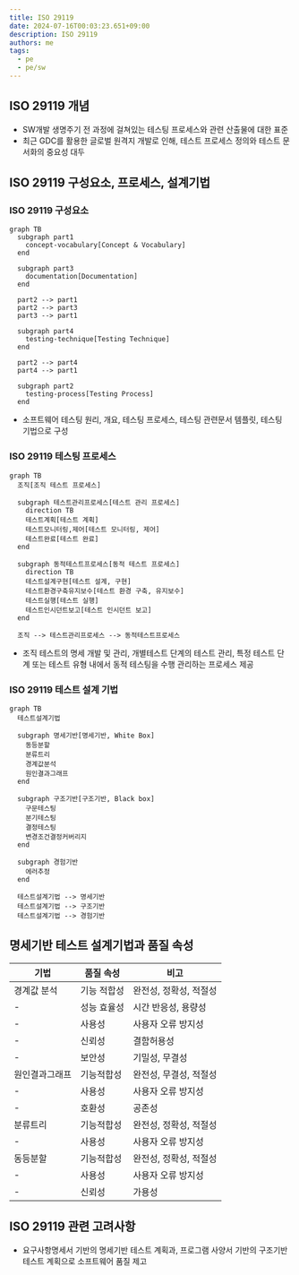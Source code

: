 ```yaml
---
title: ISO 29119
date: 2024-07-16T00:03:23.651+09:00
description: ISO 29119
authors: me
tags: 
  - pe
  - pe/sw 
---
```


## ISO 29119 개념

- SW개발 생명주기 전 과정에 걸쳐있는 테스팅 프로세스와 관련 산출물에 대한 표준
- 최근 GDC를 활용한 글로벌 원격지 개발로 인해, 테스트 프로세스 정의와 테스트 문서화의 중요성 대두

## ISO 29119 구성요소, 프로세스, 설계기법

### ISO 29119 구성요소

```mermaid
graph TB
  subgraph part1
    concept-vocabulary[Concept & Vocabulary]
  end

  subgraph part3
    documentation[Documentation]
  end

  part2 --> part1
  part2 --> part3
  part3 --> part1

  subgraph part4
    testing-technique[Testing Technique]
  end

  part2 --> part4
  part4 --> part1

  subgraph part2
    testing-process[Testing Process]
  end
```

- 소프트웨어 테스팅 원리, 개요, 테스팅 프로세스, 테스팅 관련문서 템플릿, 테스팅 기법으로 구성

### ISO 29119 테스팅 프로세스

```mermaid
graph TB
  조직[조직 테스트 프로세스]

  subgraph 테스트관리프로세스[테스트 관리 프로세스]
    direction TB
    테스트계획[테스트 계획]
    테스트모니터링,제어[테스트 모니터링, 제어]
    테스트완료[테스트 완료]
  end

  subgraph 동적테스트프로세스[동적 테스트 프로세스]
    direction TB
    테스트설계구현[테스트 설계, 구현]
    테스트환경구축유지보수[테스트 환경 구축, 유지보수]
    테스트실행[테스트 실행]
    테스트인시던트보고[테스트 인시던트 보고]
  end

  조직 --> 테스트관리프로세스 --> 동적테스트프로세스
```

- 조직 테스트의 명세 개발 및 관리, 개별테스트 단계의 테스트 관리, 특정 테스트 단계 또는 테스트 유형 내에서 동적 테스팅을 수행 관리하는 프로세스 제공

### ISO 29119 테스트 설계 기법

```mermaid
graph TB
  테스트설계기법

  subgraph 명세기반[명세기반, White Box]
    동등분할
    분류트리
    경계값분석
    원인결과그래프
  end

  subgraph 구조기반[구조기반, Black box]
    구문테스팅
    분기테스팅
    결정테스팅
    변경조건결정커버리지
  end

  subgraph 경험기반
    에러추정
  end

  테스트설계기법 --> 명세기반
  테스트설계기법 --> 구조기반
  테스트설계기법 --> 경험기반
```

## 명세기반 테스트 설계기법과 품질 속성

| 기법 | 품질 속성 | 비고 |
| --- | --- | --- |
| 경계값 분석 | 기능 적합성 | 완전성, 정확성, 적절성 |
| - | 성능 효율성 | 시간 반응성, 용량성 |
| - | 사용성 | 사용자 오류 방지성 |
| - | 신뢰성 | 결함허용성 |
| - | 보안성 | 기밀성, 무결성 |
| 원인결과그래프 | 기능적합성 | 완전성, 무결성, 적절성 |
| - | 사용성 | 사용자 오류 방지성 |
| - | 호환성 | 공존성 |
| 분류트리 | 기능적합성 | 완전성, 정확성, 적절성 |
| - | 사용성 | 사용자 오류 방지성 |
| 동등분할 | 기능적합성 | 완전성, 정확성, 적절성 |
| - | 사용성 | 사용자 오류 방지성 |
| - | 신뢰성 | 가용성 |

## ISO 29119 관련 고려사항

- 요구사항명세서 기반의 명세기반 테스트 계획과, 프로그램 사양서 기반의 구조기반 테스트 계획으로 소프트웨어 품질 제고
